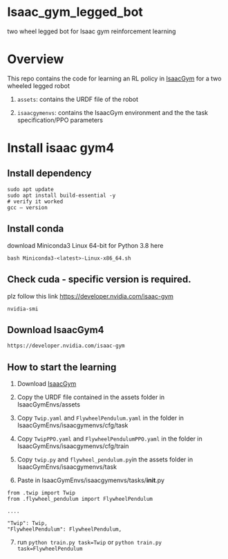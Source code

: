 # Isaac_gym_legged_bot
two wheel legged bot for Isaac gym reinforcement learning

# Overview
This repo contains the code for learning an RL policy in [IsaacGym](https://github.com/NVIDIA-Omniverse/IsaacGymEnvs) for a two wheeled legged robot

1. ```assets```: contains the URDF file of the robot

2. ```isaacgymenvs```: contains the IsaacGym environment and the the task specification/PPO parameters


# Install isaac gym4
## Install dependency
```
sudo apt update
sudo apt install build-essential -y
# verify it worked
gcc — version
```
## Install conda
download Miniconda3 Linux 64-bit for Python 3.8 here
```
bash Miniconda3-<latest>-Linux-x86_64.sh
```
## Check cuda - specific version is required.
plz follow this link 
https://developer.nvidia.com/isaac-gym
```
nvidia-smi
```
## Download IsaacGym4
```
https://developer.nvidia.com/isaac-gym
```

## How to start the learning
1. Download [IsaacGym](https://github.com/NVIDIA-Omniverse/IsaacGymEnvs)

2. Copy the URDF file contained in the assets folder in IsaacGymEnvs/assets

3. Copy ```Twip.yaml``` and ```FlywheelPendulum.yaml``` in the folder in IsaacGymEnvs/isaacgymenvs/cfg/task

4. Copy ```TwipPPO.yaml``` and ```FlywheelPendulumPPO.yaml``` in the folder in IsaacGymEnvs/isaacgymenvs/cfg/train

5. Copy ```twip.py``` and ```flywheel_pendulum.py```in the assets folder in IsaacGymEnvs/isaacgymenvs/task

6. Paste in IsaacGymEnvs/isaacgymenvs/tasks/__init__.py 
```
from .twip import Twip
from .flywheel_pendulum import FlywheelPendulum

....

"Twip": Twip,
"FlywheelPendulum": FlywheelPendulum,
```

7. run ```python train.py task=Twip``` or ```python train.py task=FlywheelPendulum```


